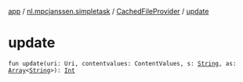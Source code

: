 [app](../../index.md) / [nl.mpcjanssen.simpletask](../index.md) / [CachedFileProvider](index.md) / [update](.)

# update

`fun update(uri: Uri, contentvalues: ContentValues, s: `[`String`](https://kotlinlang.org/api/latest/jvm/stdlib/kotlin/-string/index.html)`, as: `[`Array`](https://kotlinlang.org/api/latest/jvm/stdlib/kotlin/-array/index.html)`<`[`String`](https://kotlinlang.org/api/latest/jvm/stdlib/kotlin/-string/index.html)`>): `[`Int`](https://kotlinlang.org/api/latest/jvm/stdlib/kotlin/-int/index.html)